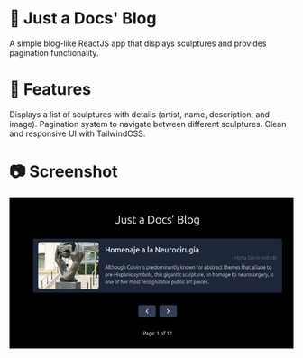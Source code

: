 # 📖 Just a Docs' Blog
A simple blog-like ReactJS app that displays sculptures and provides pagination functionality.

# 🚀 Features
Displays a list of sculptures with details (artist, name, description, and image).
Pagination system to navigate between different sculptures.
Clean and responsive UI with TailwindCSS.

# 📷️ Screenshot
![alt text](src/assets/screenshot.png)